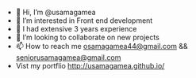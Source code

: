 - 👋 Hi, I’m @usamagamea
- 👀 I’m interested in Front end development 
- 🌱 I had extensive 3 years experience
- 💞️ I’m looking to collaborate on new projects 
- 📫 How to reach me osamagamea44@gmail.com && seniorusamagamea@gmail.com
- Vist my portflio http://usamagamea.github.io/

<!---
usamagamea/usamagamea is a ✨ special ✨ repository because its `README.md` (this file) appears on your GitHub profile.
You can click the Preview link to take a look at your changes.
--->
